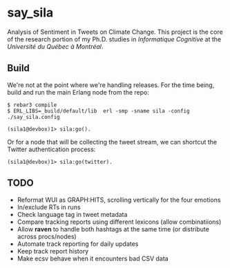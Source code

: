 say_sila
=====

Analysis of Sentiment in Tweets on Climate Change.  This project is the core of the research portion
of my Ph.D. studies in _Informatique Cognitive_ at the _Université du Québec à Montréal_.

Build
-----

We're not at the point where we're handling releases.  For the time being, build and run the main Erlang
node from the repo:

    $ rebar3 compile
    $ ERL_LIBS=_build/default/lib  erl -smp -sname sila -config ./say_sila.config

    (sila1@devbox)1> sila:go().

Or for a node that will be collecting the tweet stream, we can shortcut the Twitter authentication
process:

    (sila1@devbox)1> sila:go(twitter).


TODO
-----
- Reformat WUI as GRAPH:HITS, scrolling vertically for the four emotions
- In/exclude RTs in runs
- Check language tag in tweet metadata
- Compare tracking reports using different lexicons (allow combinatiions)
- Allow **raven** to handle both hashtags at the same time (or distribute across procs/nodes)
- Automate track reporting for daily updates
- Keep track report history
- Make ecsv behave when it encounters bad CSV data
